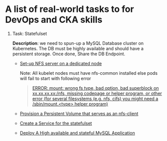 # A list of real-world tasks to for DevOps and CKA skills

1. Task: Statefulset

   **Description**: we need to spun-up a MySQL Database cluster on Kubernetes. The DB must be highly available and should have a persistent storage. Once done, Share the DB Endpoint.

   - [Set-up NFS server on a dedicated node](./ubuntu/nfs-mount.sh)

     Note: All kubelet nodes must have nfs-common installed else pods will fail to start with following error

     > [ERROR: mount: wrong fs type, bad option, bad superblock on xx.xx.xx.xx:/nfs, missing codepage or helper program, or other error (for several filesystems (e.g. nfs, cifs) you might need a /sbin/mount.\<type\> helper program)](https://github.com/rancher/rancher/issues/4423)

   - [Provision a Persistent Volume that serves as an nfs-client](./tasks/statefulset/pv-mysql.yaml)
   - [Create a Service for the statefulset](./tasks/statefulset/svc-mysql.yaml)
   - [Deploy A High available and stateful MySQL Application](./tasks/statefulset/statefulset-mysql.yaml)
